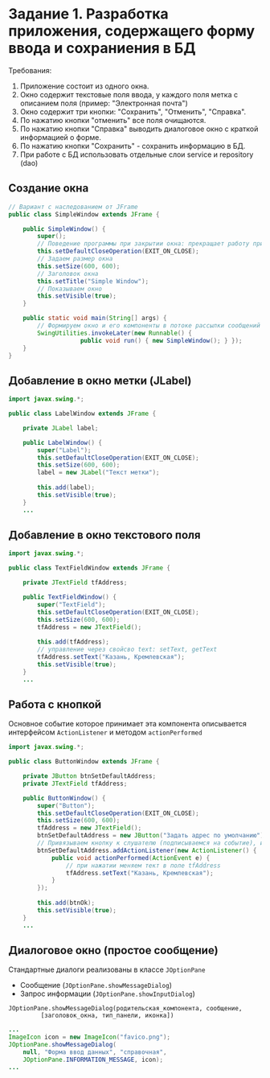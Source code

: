 # Задание 1. Разработка приложения, содержащего форму ввода и сохраниения в БД
Требования:
1. Приложение состоит из одного окна.
2. Окно содержит текстовые поля ввода, у каждого поля метка с описанием поля
(пример: "Электронная почта")
3. Окно содержит три кнопки: "Сохранить", "Отменить", "Справка". 
4. По нажатию кнопки "отменить" все поля очищаются.
5. По нажатию кнопки "Справка" выводить диалоговое окно с краткой информацией о форме.
6. По нажатию кнопки "Сохранить" - сохранить информацию в БД.
7. При работе с БД использовать отдельные слои service и repository (dao)

## Создание окна
```java
// Вариант с наследованием от JFrame
public class SimpleWindow extends JFrame {

    public SimpleWindow() {
        super();
        // Поведение программы при закрытии окна: прекращает работу при закрытии окна
        this.setDefaultCloseOperation(EXIT_ON_CLOSE);
        // Задаем размер окна
        this.setSize(600, 600);
        // Заголовок окна
        this.setTitle("Simple Window");
        // Показываем окно
        this.setVisible(true);
    }

    public static void main(String[] args) {
        // Формируем окно и его компоненты в потоке рассылки сообщений (с момощью invokeLater)
        SwingUtilities.invokeLater(new Runnable() {
                    public void run() { new SimpleWindow(); } });
    }
}
```

## Добавление в окно метки (JLabel)

```java
import javax.swing.*;

public class LabelWindow extends JFrame {

    private JLabel label;

    public LabelWindow() {
        super("Label");
        this.setDefaultCloseOperation(EXIT_ON_CLOSE);
        this.setSize(600, 600);
        label = new JLabel("Текст метки");
        
        this.add(label);
        this.setVisible(true);
    }
    ...
```

## Добавление в окно текстового поля

```java
import javax.swing.*;

public class TextFieldWindow extends JFrame {

    private JTextField tfAddress;

    public TextFieldWindow() {
        super("TextField");
        this.setDefaultCloseOperation(EXIT_ON_CLOSE);
        this.setSize(600, 600);
        tfAddress = new JTextField();
        
        this.add(tfAddress);
        // управление через свойсво text: setText, getText
        tfAddress.setText("Казань, Кремлевская");
        this.setVisible(true);
    }
    ...
```

## Работа с кнопкой

Основное событие которое принимает эта компонента описывается интерфейсом 
`ActionListener` и методом `actionPerformed`

```java
import javax.swing.*;

public class ButtonWindow extends JFrame {

    private JButton btnSetDefaultAddress;
    private JTextField tfAddress;

    public ButtonWindow() {
        super("Button");
        this.setDefaultCloseOperation(EXIT_ON_CLOSE);
        this.setSize(600, 600);
        tfAddress = new JTextField();
        btnSetDefaultAddress = new JButton("Задать адрес по умолчанию");
        // Привязываем кнопку к слушателю (подписываемся на событие), используя анонимный класс
        btnSetDefaultAddress.addActionListener(new ActionListener() {
            public void actionPerformed(ActionEvent e) {
                // при нажатии меняем тект в поле tfAddress
                tfAddress.setText("Казань, Кремлевская");
            }
        });
        
        this.add(btnOk);
        this.setVisible(true);
    }
    ...
```

## Диалоговое окно (простое сообщение)

Стандартные диалоги реализованы в классе `JOptionPane`

- Сообщение (`JOptionPane.showMessageDialog`)
- Запрос информации (`JOptionPane.showInputDialog`)

```
JOptionPane.showMessageDialog(родительская_компонента, сообщение, 
         [заголовок_окна, тип_панели, иконка])
```

```java
...
ImageIcon icon = new ImageIcon("favico.png");
JOptionPane.showMessageDialog(
    null, "Форма ввод данных", "справочная",
    JOptionPane.INFORMATION_MESSAGE, icon);
...
```